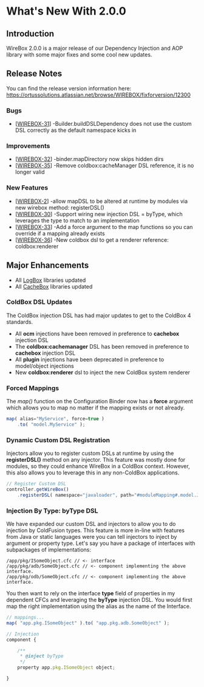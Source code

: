 # What's New With 2.0.0

## Introduction

WireBox  2.0.0 is a major release of our Dependency Injection and AOP library with some major fixes and some cool new updates.

## Release Notes

You can find the release version information here: https://ortussolutions.atlassian.net/browse/WIREBOX/fixforversion/12300

<h3>Bugs
</h3>
<ul>
<li>[<a href='https://ortussolutions.atlassian.net/browse/WIREBOX-31'>WIREBOX-31</a>] -Builder.buildDSLDependency does not use the custom DSL correctly as the default namespace kicks in
</li>
</ul>

<h3>Improvements
</h3>
<ul>
<li>[<a href='https://ortussolutions.atlassian.net/browse/WIREBOX-32'>WIREBOX-32</a>] -binder.mapDirectory now skips hidden dirs
</li>
<li>[<a href='https://ortussolutions.atlassian.net/browse/WIREBOX-35'>WIREBOX-35</a>] -Remove coldbox:cacheManager DSL reference, it is no longer valid
</li>
</ul>

<h3>New Features</h3>
<ul>
<li>[<a href='https://ortussolutions.atlassian.net/browse/WIREBOX-2'>WIREBOX-2</a>] -allow mapDSL to be altered at runtime by modules via new wirebox method: registerDSL()
</li>
<li>[<a href='https://ortussolutions.atlassian.net/browse/WIREBOX-30'>WIREBOX-30</a>] -Support wiring new injection DSL = byType, which leverages the type to match to an implementation
</li>
<li>[<a href='https://ortussolutions.atlassian.net/browse/WIREBOX-33'>WIREBOX-33</a>] -Add a force argument to the map functions so you can override if a mapping already exists
</li>
<li>[<a href='https://ortussolutions.atlassian.net/browse/WIREBOX-36'>WIREBOX-36</a>] -New coldbox dsl to get a renderer reference: coldbox:renderer
</li>
</ul>

## Major Enhancements

-   All [LogBox](logbox_200.md) libraries updated
-   All [CacheBox](cachebox_200.md) libraries updated

### ColdBox DSL Updates

The ColdBox injection DSL has had major updates to get to the ColdBox 4
standards.


-   All **ocm** injections have been removed in preference to
    **cachebox** injection DSL
-   The **coldbox:cachemanager** DSL has been removed in preference to
    **cachebox** injection DSL
-   All **plugin** injections have been deprecated in preference to
    model/object injections
-   New **coldbox:renderer** dsl to inject the new ColdBox system
    renderer

### Forced Mappings

The *map()* function on the Configuration Binder now has a **force**
argument which allows you to map no matter if the mapping exists or not
already.

```javascript
map( alias="MyService", force=true )
    .to( "model.MyService" );
```

### Dynamic Custom DSL Registration

Injectors allow you to register custom DSLs at runtime by using the
**registerDSL()** method on any injector. This feature was mostly done
for modules, so they could enhance WireBox in a ColdBox context.
However, this also allows you to leverage this in any non-ColdBox
applications.

```javascript
// Register Custom DSL
controller.getWireBox()
    .registerDSL( namespace="javaloader", path="#moduleMapping#.model.JavaLoaderDSL" );
```

### Injection By Type: byType DSL

We have expanded our custom DSL and injectors to allow you to do
injection by ColdFusion types. This feature is more in-line with
features from Java or static languages were you can tell injectors to
inject by argument or property type. Let's say you have a package of
interfaces with subpackages of implementations:

```
/app/pkg/ISomeObject.cfc // <- interface
/app/pkg/adb/SomeObject.cfc // <- component implementing the above interface.
/app/pkg/odb/SomeObject.cfc // <- component implementing the above interface.
```

You then want to rely on the interface **type** field of properties in
my dependent CFCs and leveraging the **byType** injection DSL. You would
first map the right implementation using the alias as the name of the
Interface.

```javascript
// mappings...
map( "app.pkg.ISomeObject" ).to( "app.pkg.adb.SomeObject" );

// Injection
component {

    /**
     * @inject byType
     */
    property app.pkg.ISomeObject object;

}
```


